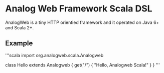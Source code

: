Analog Web Framework Scala DSL
===============================================

AnalogWeb is a tiny HTTP orientied framework and it operated on Java 6+ and Scala 2+.

## Example

'''scala
import org.analogweb.scala.Analogweb

class Hello extends Analogweb {
    get("/") {
        "Hello, Analogweb Scala!"
    }
}
'''
